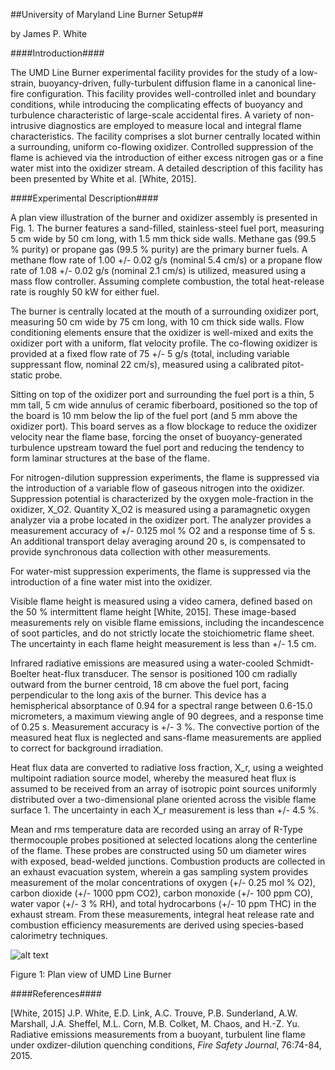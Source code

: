 ##University of Maryland Line Burner Setup##

by James P. White

####Introduction####

The UMD Line Burner experimental facility provides for the study of a low-strain, buoyancy-driven, fully-turbulent diffusion flame in a canonical line-fire configuration. This facility provides well-controlled inlet and boundary conditions, while introducing the complicating effects of buoyancy and turbulence characteristic of large-scale accidental fires. A variety of non-intrusive diagnostics are employed to measure local and integral flame characteristics. The facility comprises a slot burner centrally located within a surrounding, uniform co-flowing oxidizer. Controlled suppression of the flame is achieved via the introduction of either excess nitrogen gas or a fine water mist into the oxidizer stream. A detailed description of this facility has been presented by White et al. [White, 2015].

####Experimental Description####

A plan view illustration of the burner and oxidizer assembly is presented in Fig. 1.  The burner features a sand-filled, stainless-steel fuel port, measuring 5 cm wide by 50 cm long, with 1.5 mm thick side walls. Methane gas (99.5 % purity) or propane gas (99.5 % purity) are the primary burner fuels. A methane flow rate of 1.00 +/- 0.02 g/s (nominal 5.4 cm/s) or a propane flow rate of 1.08 +/- 0.02 g/s (nominal 2.1 cm/s) is utilized, measured using a mass flow controller. Assuming complete combustion, the total heat-release rate is roughly 50 kW for either fuel.

The burner is centrally located at the mouth of a surrounding oxidizer port, measuring 50 cm wide by 75 cm long, with 10 cm thick side walls. Flow conditioning elements ensure that the oxidizer is well-mixed and exits the oxidizer port with a uniform, flat velocity profile. The co-flowing oxidizer is provided at a fixed flow rate of 75 +/- 5 g/s (total, including variable suppressant flow, nominal 22 cm/s), measured using a calibrated pitot-static probe.

Sitting on top of the oxidizer port and surrounding the fuel port is a thin, 5 mm tall, 5 cm wide annulus of ceramic fiberboard, positioned so the top of the board is 10 mm below the lip of the fuel port (and 5 mm above the oxidizer port). This board serves as a flow blockage to reduce the oxidizer velocity near the flame base, forcing the onset of buoyancy-generated turbulence upstream toward the fuel port and reducing the tendency to form laminar structures at the base of the flame.

For nitrogen-dilution suppression experiments, the flame is suppressed via the introduction of a variable flow of gaseous nitrogen into the oxidizer. Suppression potential is characterized by the oxygen mole-fraction in the oxidizer, X_O2. Quantity X_O2 is measured using a paramagnetic oxygen analyzer via a probe located in the oxidizer port. The analyzer provides a measurement accuracy of +/- 0.125 mol % O2 and a response time of 5 s. An additional transport delay averaging around 20 s, is compensated to provide synchronous data collection with other measurements.

For water-mist suppression experiments, the flame is suppressed via the introduction of a fine water mist into the oxidizer.

Visible flame height is measured using a video camera, defined based on the 50 % intermittent flame height [White, 2015]. These image-based measurements rely on visible flame emissions, including the incandescence of soot particles, and do not strictly locate the stoichiometric flame sheet. The uncertainty in each flame height measurement is less than +/- 1.5 cm.

Infrared radiative emissions are measured using a water-cooled Schmidt-Boelter heat-flux transducer. The sensor is positioned 100 cm radially outward from the burner centroid, 18 cm above the fuel port, facing perpendicular to the long axis of the burner. This device has a hemispherical absorptance of 0.94 for a spectral range between 0.6-15.0 micrometers, a maximum viewing angle of 90 degrees, and a response time of 0.25 s. Measurement accuracy is +/- 3 %. The convective portion of the measured heat flux is neglected and sans-flame measurements are applied to correct for background irradiation.

Heat flux data are converted to radiative loss fraction, X_r, using a weighted multipoint radiation source model, whereby the measured heat flux is assumed to be received from an array of isotropic point sources uniformly distributed over a two-dimensional plane oriented across the visible flame surface 1. The uncertainty in each X_r measurement is less than +/- 4.5 %.

Mean and rms temperature data are recorded using an array of R-Type thermocouple probes positioned at selected locations along the centerline of the flame. These probes are constructed using 50 um diameter wires with exposed, bead-welded junctions. Combustion products are collected in an exhaust evacuation system, wherein a gas sampling system provides measurement of the molar concentrations of oxygen (+/- 0.25 mol % O2), carbon dioxide (+/- 1000 ppm CO2), carbon monoxide (+/- 100 ppm CO), water vapor (+/- 3 % RH), and total hydrocarbons (+/- 10 ppm THC) in the exhaust stream. From these measurements, integral heat release rate and combustion efficiency measurements are derived using species-based calorimetry techniques.

![alt text](https://github.com/MaCFP/macfp-db/blob/master/Extinction/UMD_Line_Burner/Documentation/umd_line_burner_plan_view.png)

Figure 1: Plan view of UMD Line Burner

####References####

[White, 2015] J.P. White, E.D. Link, A.C. Trouve, P.B. Sunderland, A.W. Marshall, J.A. Sheffel, M.L. Corn, M.B. Colket, M. Chaos, and H.-Z. Yu. Radiative emissions measurements from a buoyant, turbulent line flame under oxdizer-dilution quenching conditions, _Fire Safety Journal_, 76:74-84, 2015.
